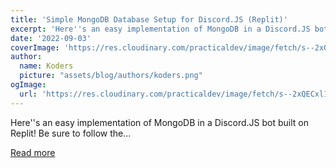 ```yaml
---
title: 'Simple MongoDB Database Setup for Discord.JS (Replit)'
excerpt: 'Here''s an easy implementation of MongoDB in a Discord.JS bot built on Replit! Be sure to follow the...'
date: '2022-09-03'
coverImage: 'https://res.cloudinary.com/practicaldev/image/fetch/s--2xQECxl1--/c_imagga_scale,f_auto,fl_progressive,h_420,q_auto,w_1000/https://dev-to-uploads.s3.amazonaws.com/uploads/articles/pxosheed9r4bf1w6adw9.png'
author:
  name: Koders
  picture: "assets/blog/authors/koders.png"
ogImage:
  url: 'https://res.cloudinary.com/practicaldev/image/fetch/s--2xQECxl1--/c_imagga_scale,f_auto,fl_progressive,h_420,q_auto,w_1000/https://dev-to-uploads.s3.amazonaws.com/uploads/articles/pxosheed9r4bf1w6adw9.png'
---
```


Here''s an easy implementation of MongoDB in a Discord.JS bot built on Replit! Be sure to follow the...

[Read more](https://dev.to/w6/simple-mongodb-database-for-discordjs-replit-3i2k)
